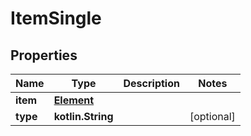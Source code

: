 
# ItemSingle

## Properties
Name | Type | Description | Notes
------------ | ------------- | ------------- | -------------
**item** | [**Element**](Element.md) |  | 
**type** | **kotlin.String** |  |  [optional]




